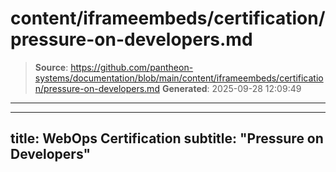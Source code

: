 # content/iframeembeds/certification/pressure-on-developers.md

> **Source**: https://github.com/pantheon-systems/documentation/blob/main/content/iframeembeds/certification/pressure-on-developers.md
> **Generated**: 2025-09-28 12:09:49

---

---
title: WebOps Certification
subtitle: "Pressure on Developers"
---

<Partial file="certification-guide/pressure-on-developers.md" />
